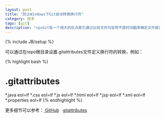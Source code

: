 ```yaml
---
layout: post
title: "防止Windows下Git自动转换换行符"
category: 技术
tags: [git]
description: "<p>Git有一个很大的优点是它通过比较文件内容而不是时间戳来确定文件是否有更新。Windows下Git会默认将LF换行符替换为CRLF，当有时需要比较UNIX开发人员传来的文件时，就会因为换行符的不同而无法判断代码差异。</p>"
---
```

{% include JB/setup %}

可以通过在repo根目录设置.gitattributes文件定义换行符的转换，例如：

{% highlight bash %}
# .gitattributes
*.java eol=lf
*.css eol=lf
*.js eol=lf
*.html eol=lf
*.jsp eol=lf
*.xml eol=lf
*.properties eol=lf
{% endhighlight %}

更多细节可以参考：[<i class="icon-share"></i> GitHub](https://help.github.com/articles/dealing-with-line-endings) &nbsp; [<i class="icon-share"></i> gitattributes](http://git-scm.com/docs/gitattributes)
